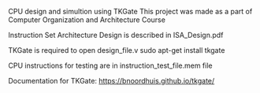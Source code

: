 CPU design and simultion using TKGate
This project was made as a part of Computer Organization and Architecture Course


Instruction Set Architecture Design is described in ISA_Design.pdf

TKGate is required to open design_file.v
sudo apt-get install tkgate

CPU instructions for testing are in instruction_test_file.mem file

Documentation for TKGate:
https://bnoordhuis.github.io/tkgate/
